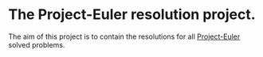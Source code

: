 The Project-Euler resolution project.
===============================================

The aim of this project is to contain the resolutions for all [Project-Euler](https://projecteuler.net) solved problems.